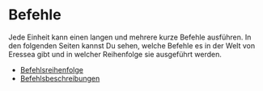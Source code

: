 <span id="top"></span>

# Befehle

Jede Einheit kann einen langen und mehrere kurze Befehle ausführen. In
den folgenden Seiten kannst Du sehen, welche Befehle es in der Welt von
Eressea gibt und in welcher Reihenfolge sie ausgeführt werden.

- [Befehlsreihenfolge](orders_order/)
- [Befehlsbeschreibungen](orders_desc/)
